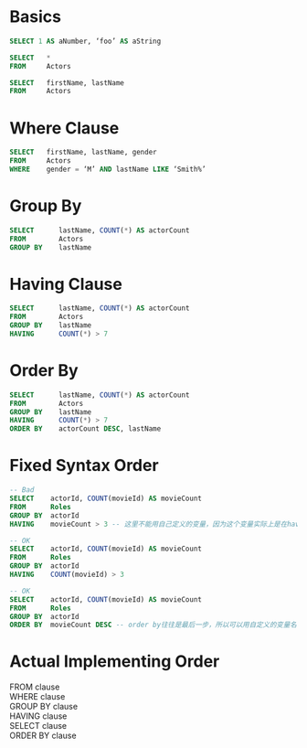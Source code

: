 
# Basics
```sql
SELECT 1 AS aNumber, ‘foo’ AS aString

SELECT   *
FROM     Actors

SELECT   firstName, lastName
FROM     Actors
```

# Where Clause
```sql
SELECT   firstName, lastName, gender
FROM     Actors
WHERE    gender = ‘M’ AND lastName LIKE ‘Smith%’
```

# Group By
```sql
SELECT      lastName, COUNT(*) AS actorCount
FROM        Actors
GROUP BY    lastName
```

# Having Clause
```sql
SELECT      lastName, COUNT(*) AS actorCount
FROM        Actors
GROUP BY    lastName
HAVING      COUNT(*) > 7
```

# Order By
```sql 
SELECT      lastName, COUNT(*) AS actorCount
FROM        Actors
GROUP BY    lastName
HAVING      COUNT(*) > 7
ORDER BY    actorCount DESC, lastName
```

# Fixed Syntax Order
```sql
-- Bad
SELECT    actorId, COUNT(movieId) AS movieCount
FROM      Roles
GROUP BY  actorId
HAVING    movieCount > 3 -- 这里不能用自己定义的变量，因为这个变量实际上是在having clause之后被define的

-- OK
SELECT    actorId, COUNT(movieId) AS movieCount
FROM      Roles
GROUP BY  actorId
HAVING    COUNT(movieId) > 3

-- OK
SELECT    actorId, COUNT(movieId) AS movieCount
FROM      Roles
GROUP BY  actorId
ORDER BY  movieCount DESC -- order by往往是最后一步，所以可以用自定义的变量名
```

# Actual Implementing Order
FROM clause  
WHERE clause  
GROUP BY clause  
HAVING clause  
SELECT clause  
ORDER BY clause  
